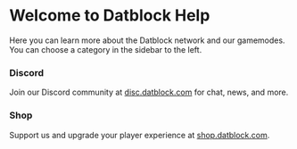 # Welcome to Datblock Help
Here you can learn more about the Datblock network and our gamemodes. You can choose a category in the sidebar to the left.

### Discord
Join our Discord community at [disc.datblock.com](https://disc.datblock.com/) for chat, news, and more.

### Shop
Support us and upgrade your player experience at [shop.datblock.com](https://shop.datblock.com/).
